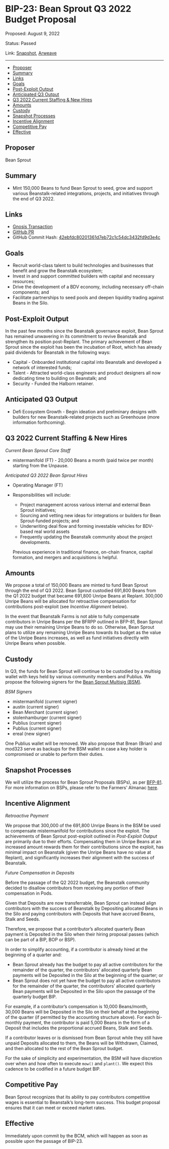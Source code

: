 # BIP-23: Bean Sprout Q3 2022 Budget Proposal

Proposed: August 9, 2022

Status: Passed

Link: [Snapshot](https://snapshot.org/#/beanstalkdao.eth/proposal/0x3b2a7808f01960ff993b7aec4df9ef6a3434d0ef0843828ea6c6bce4e768e6a9), [Arweave](https://arweave.net/bAUbQva6X751GHt1UNSfqErNpH0z_DTM3P2BvTQN2pA)

---

- [Proposer](#proposer)
- [Summary](#summary)
- [Links](#links)
- [Goals](#goals)
- [Post-Exploit Output](#post-exploit-output)
- [Anticipated Q3 Output](#anticipated-q3-output)
- [Q3 2022 Current Staffing & New Hires](#q3-2022-current-staffing--new-hires)
- [Amounts](#amounts)
- [Custody](#custody)
- [Snapshot Processes](#snapshot-processes)
- [Incentive Alignment](#incentive-alignment)
- [Competitive Pay](#competitive-pay)
- [Effective](#effective)

## Proposer

Bean Sprout

## Summary

* Mint 150,000 Beans to fund Bean Sprout to seed, grow and support various Beanstalk-related integrations, projects, and initiatives through the end of Q3 2022.

## Links

* [Gnosis Transaction](https://gnosis-safe.io/app/eth:0xa9bA2C40b263843C04d344727b954A545c81D043/transactions/multisig_0xa9bA2C40b263843C04d344727b954A545c81D043_0xdf2bd4aaa81f658a1d37f44c98a0a4e3de2ee573cf9b92df7f81fa0abf5560f0)
* [GitHub PR](https://github.com/BeanstalkFarms/Beanstalk/pull/79)
* GitHub Commit Hash: [42ebfdc80201361d7eb72c1c54dc3432fd9d3e4c](https://github.com/BeanstalkFarms/Beanstalk/commit/42ebfdc80201361d7eb72c1c54dc3432fd9d3e4c)

## Goals

* Recruit world-class talent to build technologies and businesses that benefit and grow the Beanstalk ecosystem;
* Invest in and support committed builders with capital and necessary resources;
* Drive the development of a BDV economy, including necessary off-chain components; and
* Facilitate partnerships to seed pools and deepen liquidity trading against Beans in the Silo.

## Post-Exploit Output

In the past few months since the Beanstalk governance exploit, Bean Sprout has remained unwavering in its commitment to revive Beanstalk and strengthen its position post-Replant. The primary achievement of Bean Sprout since the exploit has been the incubation of Root, which has already paid dividends for Beanstalk in the following ways: 

* Capital - Onboarded institutional capital into Beanstalk and developed a network of interested funds;
* Talent - Attracted world-class engineers and product designers all now dedicating time to building on Beanstalk; and
* Security - Funded the Halborn retainer.

## Anticipated Q3 Output

* Defi Ecosystem Growth - Begin ideation and preliminary designs with builders for new Beanstalk-related projects such as Greenhouse (more information forthcoming).

## Q3 2022 Current Staffing & New Hires

_Current Bean Sprout Core Staff_

* mistermanifold (FT) - 20,000 Beans a month (paid twice per month) starting from the Unpause.

_Anticipated Q3 2022 Bean Sprout Hires_

* Operating Manager (FT) 

- Responsibilities will include:

    * Project management across various internal and external Bean Sprout initiatives;
    * Sourcing and vetting new ideas for integrations or builders for Bean Sprout-funded projects; and
    * Underwriting deal flow and forming investable vehicles for BDV-based real world assets
    * Frequently updating the Beanstalk community about the project developments.

    Previous experience in traditional finance, on-chain finance, capital formation, and mergers and acquisitions is helpful.

## Amounts

We propose a total of 150,000 Beans are minted to fund Bean Sprout through the end of Q3 2022. Bean Sprout custodied 691,800 Beans from the Q1 2022 budget that became 691,800 Unripe Beans at Replant. 300,000 Unripe Beans will be allocated for retroactive compensation for contributions post-exploit (see _Incentive Alignment_ below). 

In the event that Beanstalk Farms is not able to fully compensate contributors in Unripe Beans per the BFRPP outlined in BFP-81, Bean Sprout may use their remaining Unripe Beans to do so. Otherwise, Bean Sprout plans to utilize any remaining Unripe Beans towards its budget as the value of the Unripe Beans increases, as well as fund initiatives directly with Unripe Beans when possible.

## Custody

In Q3, the funds for Bean Sprout will continue to be custodied by a multisig wallet with keys held by various community members and Publius. We propose the following signers for the [Bean Sprout Multisig (BSM)](https://docs.bean.money/governance/bean-sprout/bsm-dashboard).

_BSM Signers_

* mistermanifold (current signer)
* austin (current signer)
* Bean Merchant (current signer)
* stolenhamburger (current signer)
* Publius (current signer)
* Publius (current signer)
* ereal (new signer)

One Publius wallet will be removed. We also propose that Brean (Brian) and mod323 serve as backups for the BSM wallet in case a key holder is compromised or unable to perform their duties.

## Snapshot Processes

We will utilize the process for Bean Sprout Proposals (BSPs), as per [BFP-81](https://snapshot.org/#/beanstalkfarms.eth/proposal/0xa24c368f08093b8a5e27c0b3ae9296eb60272cddc8882434b02a86152d903e59). For more information on BSPs, please refer to the Farmers’ Almanac [here](https://docs.bean.money/governance/proposals#bsp).

## Incentive Alignment

_Retroactive Payment_

We propose that 300,000 of the 691,800 Unripe Beans in the BSM be used to compensate mistermanifold for contributions since the exploit. The achievements of Bean Sprout post-exploit outlined in _Post-Exploit Output_ are primarily due to their efforts. Compensating them in Unripe Beans at an increased amount rewards them for their contributions since the exploit, has minimal impact on Beanstalk (given the Unripe Beans have no value at Replant), and significantly increases their alignment with the success of Beanstalk.

_Future Compensation in Deposits_

Before the passage of the Q2 2022 budget, the Beanstalk community decided to disallow contributors from receiving any portion of their compensation in Pods.

Given that Deposits are now transferrable, Bean Sprout can instead align contributors with the success of Beanstalk by Depositing allocated Beans in the Silo and paying contributors with Deposits that have accrued Beans, Stalk and Seeds. 

Therefore, we propose that a contributor’s allocated quarterly Bean payment is Deposited in the Silo when their hiring proposal passes (which can be part of a BIP, BOP or BSP). 

In order to simplify accounting, if a contributor is already hired at the beginning of a quarter and:

* Bean Sprout already has the budget to pay all active contributors for the remainder of the quarter, the contributors’ allocated quarterly Bean payments will be Deposited in the Silo at the beginning of the quarter; or
* Bean Sprout does not yet have the budget to pay all active contributors for the remainder of the quarter, the contributors’ allocated quarterly Bean payments will be Deposited in the Silo upon the passage of the quarterly budget BIP. 

For example, if a contributor’s compensation is 10,000 Beans/month, 30,000 Beans will be Deposited in the Silo on their behalf at the beginning of the quarter (if permitted by the accounting structure above). For each bi-monthly payment, the contributor is paid 5,000 Beans in the form of a Deposit that includes the proportional accrued Beans, Stalk and Seeds.

If a contributor leaves or is dismissed from Bean Sprout while they still have unpaid Deposits allocated to them, the Beans will be Withdrawn, Claimed, and then allocated to the rest of the Bean Sprout budget.

For the sake of simplicity and experimentation, the BSM will have discretion over when and how often to execute `mow()` and `plant()`. We expect this cadence to be codified in a future budget BIP.

## Competitive Pay

Bean Sprout recognizes that its ability to pay contributors competitive wages is essential to Beanstalk’s long-term success. This budget proposal ensures that it can meet or exceed market rates.

## Effective

Immediately upon commit by the BCM, which will happen as soon as possible upon the passage of BIP-23.
